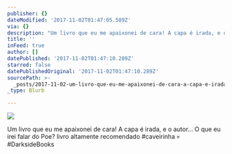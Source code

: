 ```yaml
---
publisher: {}
dateModified: '2017-11-02T01:47:05.589Z'
via: {}
description: "Um livro que eu me apaixonei de cara! A capa é irada, e o autor… O que eu irei falar do Poe? livro altamente recomendado #caveirinha \uD83D\uDC80#DarksideBooks"
title: ''
inFeed: true
author: []
datePublished: '2017-11-02T01:47:10.289Z'
starred: false
datePublishedOriginal: '2017-11-02T01:47:10.289Z'
sourcePath: >-
  _posts/2017-11-02-um-livro-que-eu-me-apaixonei-de-cara-a-capa-e-irada-e-o-au.md
_type: Blurb

---
```

![](https://the-grid-user-content.s3-us-west-2.amazonaws.com/54804e61-5099-4280-9a61-79b700d41823.jpg)

Um livro que eu me apaixonei de cara! A capa é irada, e o autor... O que eu irei falar do Poe? livro altamente recomendado \#caveirinha 💀\#DarksideBooks